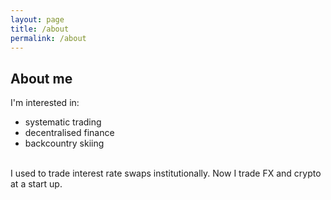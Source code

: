```yaml
---
layout: page
title: /about
permalink: /about
---
```


## About me

I'm interested in:
* systematic trading
* decentralised finance 
* backcountry skiing  
<br>
I used to trade interest rate swaps institutionally.  
Now I trade FX and crypto at a start up.
